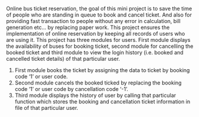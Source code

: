 Online bus ticket reservation, the goal of this mini project is to save the time of people who are standing in queue to book and cancel ticket. And also for providing fast transaction to people without any error in calculation, bill generation etc… by replacing paper work. This project ensures the implementation of online reservation by keeping all records of users who are using it.
This project has three modules for users. First module displays the availability of buses for booking ticket, second module for cancelling the booked ticket and third module to view the login history (i.e. booked and cancelled ticket details) of that particular user.
1. First module books the ticket by assigning the data to ticket by booking code ‘1’ or user code.
2. Second module cancels the booked ticked by replacing the booking code ‘1’ or user code by cancellation code ‘-1’.
3. Third module displays the history of user by calling that particular function which stores the booking and cancellation ticket information in file of that particular user.
